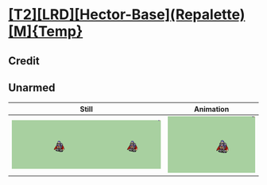 # [\[T2\]\[LRD\]\[Hector-Base\]\(Repalette\)\[M\]{Temp}](../)

## Credit


	
## Unarmed

| Still | Animation |
| :---: | :-------: |
| ![Unarmed still](./Unarmed_000.png) | ![Unarmed animation](./Unarmed.gif) |
